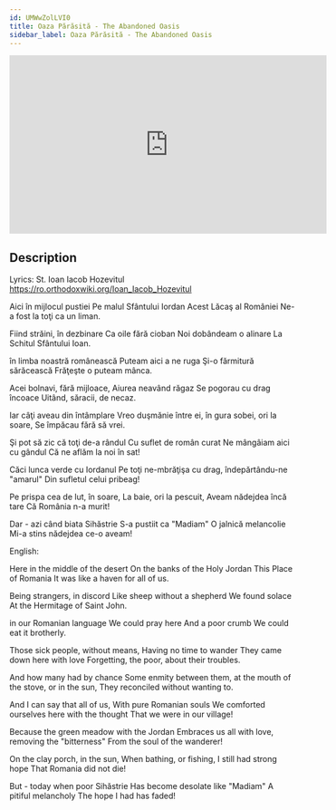 ```yaml
---
id: UMWwZolLVI0
title: Oaza Părăsită - The Abandoned Oasis
sidebar_label: Oaza Părăsită - The Abandoned Oasis
---
```


<iframe
  width="560"
  height="315"
  src="https://www.youtube.com/embed/UMWwZolLVI0"
  title="YouTube video player"
  frameborder="0"
  allow="accelerometer; autoplay; clipboard-write; encrypted-media; gyroscope; picture-in-picture; web-share"
  referrerpolicy="strict-origin-when-cross-origin"
  allowfullscreen
></iframe>

## Description

Lyrics: St. Ioan Iacob Hozevitul
https://ro.orthodoxwiki.org/Ioan_Iacob_Hozevitul

Aici în mijlocul pustiei 
Pe malul Sfântului Iordan 
Acest Lăcaş al României 
Ne-a fost la toţi ca un liman. 

Fiind străini, în dezbinare 
Ca oile fără cioban 
Noi dobândeam o alinare 
La Schitul Sfântului Ioan. 

în limba noastră românească 
Puteam aici a ne ruga 
Şi-o fărmitură sărăcească 
Frăţeşte o puteam mânca. 

Acei bolnavi, fără mijloace, 
Aiurea neavând răgaz 
Se pogorau cu drag încoace 
Uitând, săracii, de necaz. 

Iar câţi aveau din întâmplare 
Vreo duşmănie între ei, 
în gura sobei, ori la soare, 
Se împăcau fără să vrei. 

Şi pot să zic că toţi de-a rândul 
Cu suflet de român curat 
Ne mângâiam aici cu gândul 
Că ne aflăm la noi în sat! 

Căci lunca verde cu Iordanul 
Pe toţi ne-mbrăţişa cu drag, 
îndepărtându-ne "amarul" 
Din sufletul celui pribeag! 

Pe prispa cea de lut, în soare, 
La baie, ori la pescuit, 
Aveam nădejdea încă tare 
Că România n-a murit! 

Dar - azi când biata Sihăstrie 
S-a pustiit ca "Madiam" 
O jalnică melancolie 
Mi-a stins nădejdea ce-o aveam!

English:

Here in the middle of the desert
On the banks of the Holy Jordan
This Place of Romania
It was like a haven for all of us.

Being strangers, in discord
Like sheep without a shepherd
We found solace
At the Hermitage of Saint John.

in our Romanian language
We could pray here
And a poor crumb
We could eat it brotherly.

Those sick people, without means,
Having no time to wander
They came down here with love
Forgetting, the poor, about their troubles.

And how many had by chance
Some enmity between them,
at the mouth of the stove, or in the sun,
They reconciled without wanting to.

And I can say that all of us,
With pure Romanian souls
We comforted ourselves here with the thought
That we were in our village!

Because the green meadow with the Jordan
Embraces us all with love,
removing the "bitterness"
From the soul of the wanderer!

On the clay porch, in the sun,
When bathing, or fishing,
I still had strong hope
That Romania did not die!

But - today when poor Sihăstrie
Has become desolate like "Madiam"
A pitiful melancholy
The hope I had has faded!
